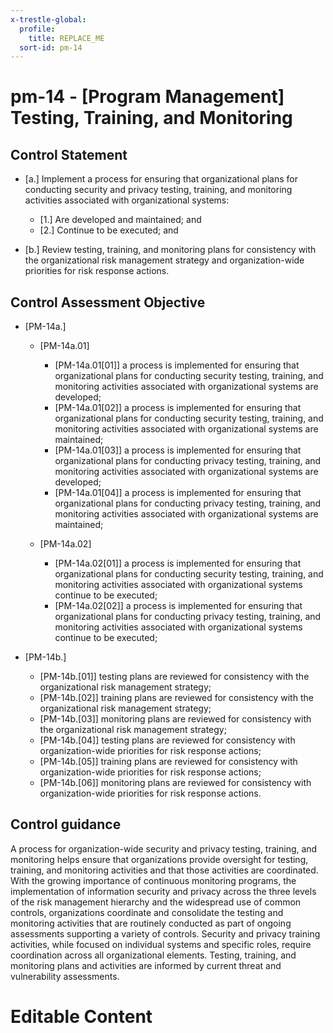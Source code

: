 ```yaml
---
x-trestle-global:
  profile:
    title: REPLACE_ME
  sort-id: pm-14
---
```


# pm-14 - \[Program Management\] Testing, Training, and Monitoring

## Control Statement

- \[a.\] Implement a process for ensuring that organizational plans for conducting security and privacy testing, training, and monitoring activities associated with organizational systems:

  - \[1.\] Are developed and maintained; and
  - \[2.\] Continue to be executed; and

- \[b.\] Review testing, training, and monitoring plans for consistency with the organizational risk management strategy and organization-wide priorities for risk response actions.

## Control Assessment Objective

- \[PM-14a.\]

  - \[PM-14a.01\]

    - \[PM-14a.01[01]\] a process is implemented for ensuring that organizational plans for conducting security testing, training, and monitoring activities associated with organizational systems are developed;
    - \[PM-14a.01[02]\] a process is implemented for ensuring that organizational plans for conducting security testing, training, and monitoring activities associated with organizational systems are maintained;
    - \[PM-14a.01[03]\] a process is implemented for ensuring that organizational plans for conducting privacy testing, training, and monitoring activities associated with organizational systems are developed;
    - \[PM-14a.01[04]\] a process is implemented for ensuring that organizational plans for conducting privacy testing, training, and monitoring activities associated with organizational systems are maintained;

  - \[PM-14a.02\]

    - \[PM-14a.02[01]\] a process is implemented for ensuring that organizational plans for conducting security testing, training, and monitoring activities associated with organizational systems continue to be executed;
    - \[PM-14a.02[02]\] a process is implemented for ensuring that organizational plans for conducting privacy testing, training, and monitoring activities associated with organizational systems continue to be executed;

- \[PM-14b.\]

  - \[PM-14b.[01]\] testing plans are reviewed for consistency with the organizational risk management strategy;
  - \[PM-14b.[02]\] training plans are reviewed for consistency with the organizational risk management strategy;
  - \[PM-14b.[03]\] monitoring plans are reviewed for consistency with the organizational risk management strategy;
  - \[PM-14b.[04]\] testing plans are reviewed for consistency with organization-wide priorities for risk response actions;
  - \[PM-14b.[05]\] training plans are reviewed for consistency with organization-wide priorities for risk response actions;
  - \[PM-14b.[06]\] monitoring plans are reviewed for consistency with organization-wide priorities for risk response actions.

## Control guidance

A process for organization-wide security and privacy testing, training, and monitoring helps ensure that organizations provide oversight for testing, training, and monitoring activities and that those activities are coordinated. With the growing importance of continuous monitoring programs, the implementation of information security and privacy across the three levels of the risk management hierarchy and the widespread use of common controls, organizations coordinate and consolidate the testing and monitoring activities that are routinely conducted as part of ongoing assessments supporting a variety of controls. Security and privacy training activities, while focused on individual systems and specific roles, require coordination across all organizational elements. Testing, training, and monitoring plans and activities are informed by current threat and vulnerability assessments.

# Editable Content

<!-- Make additions and edits below -->
<!-- The above represents the contents of the control as received by the profile, prior to additions. -->
<!-- If the profile makes additions to the control, they will appear below. -->
<!-- The above markdown may not be edited but you may edit the content below, and/or introduce new additions to be made by the profile. -->
<!-- If there is a yaml header at the top, parameter values may be edited. Use --set-parameters to incorporate the changes during assembly. -->
<!-- The content here will then replace what is in the profile for this control, after running profile-assemble. -->
<!-- The current profile has no added parts for this control, but you may add new ones here. -->
<!-- Each addition must have a heading either of the form ## Control my_addition_name -->
<!-- or ## Part a. (where the a. refers to one of the control statement labels.) -->
<!-- "## Control" parts are new parts added after the statement part. -->
<!-- "## Part" parts are new parts added into the top-level statement part with that label. -->
<!-- Subparts may be added with nested hash levels of the form ### My Subpart Name -->
<!-- underneath the parent ## Control or ## Part being added -->
<!-- See https://ibm.github.io/compliance-trestle/tutorials/ssp_profile_catalog_authoring/ssp_profile_catalog_authoring for guidance. -->
